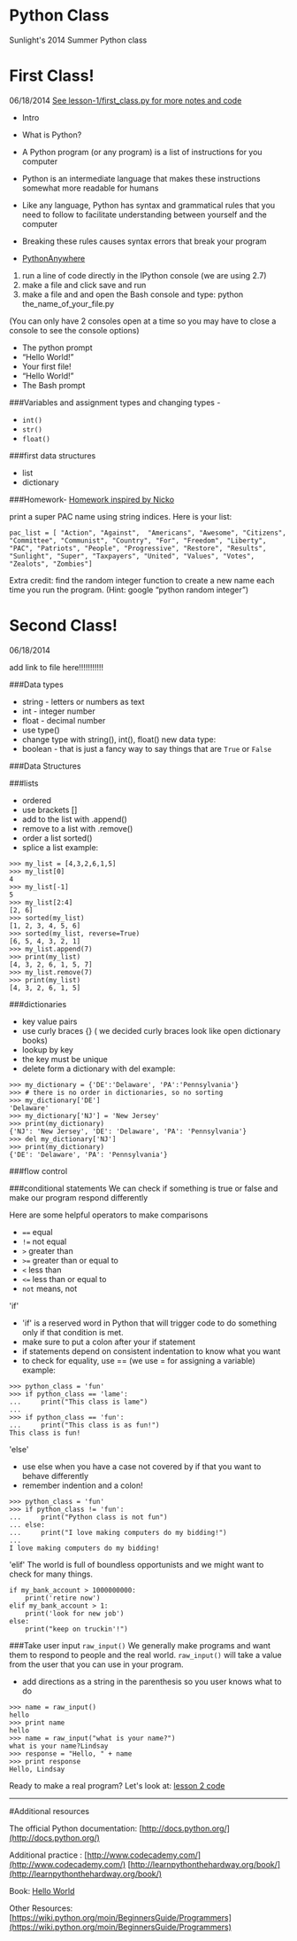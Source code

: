 Python Class
============

Sunlight's 2014 Summer Python class


# First Class!
06/18/2014
[See lesson-1/first_class.py for more notes and code](https://github.com/LindsayYoung/python-class/blob/master/lesson-1/first_class.py)

* Intro

* What is Python?
* A Python program (or any program) is a list of instructions for you computer
* Python is an intermediate language that makes these instructions somewhat more readable for humans
* Like any language, Python has syntax and grammatical rules that you need to follow to facilitate understanding between yourself and the computer
* Breaking these rules causes syntax errors that break your program

* [PythonAnywhere](https://www.pythonanywhere.com)
1. run a line of code directly in the IPython console (we are using 2.7)
2. make a file and click save and run
3. make a file and  and open the Bash console and type: python the_name_of_your_file.py

(You can only have 2 consoles open at a time so you may have to close a console to see the console options)


* The python prompt
* “Hello World!”
* Your first file!
* “Hello World!”
* The Bash prompt

###Variables and assignment
types and changing types - 
* `int()` 
* `str()`
* `float()`

###first data structures
* list
* dictionary

###Homework-
[Homework inspired by Nicko](http://sunlightfoundation.com/blog/2010/12/02/sunlights-political-action-committee-pac-name-generator/)

print a super PAC name using string indices. Here is your list:

```
pac_list = [ "Action", "Against",  "Americans", "Awesome", "Citizens", "Committee", "Communist", "Country", "For", "Freedom", "Liberty", "PAC", "Patriots", "People", "Progressive", "Restore", "Results", "Sunlight", "Super", "Taxpayers", "United", "Values", "Votes", "Zealots", "Zombies"]
```

Extra credit: find the random integer function to create a new name each time you run the program. (Hint: google “python random integer”)


# Second Class!
06/18/2014

add link to file here!!!!!!!!!!!

###Data types
* string - letters or numbers as text
* int - integer number
* float - decimal number
* use type()
* change type with string(), int(), float()
new data type:
* boolean - that is just a fancy way to say things that are `True` or `False`


###Data Structures

###lists
* ordered
* use brackets []
* add to the list with .append()
* remove to a list with .remove()
* order a list sorted()
* splice a list
example:
```
>>> my_list = [4,3,2,6,1,5]
>>> my_list[0]
4
>>> my_list[-1]
5
>>> my_list[2:4]
[2, 6]
>>> sorted(my_list)
[1, 2, 3, 4, 5, 6]
>>> sorted(my_list, reverse=True)
[6, 5, 4, 3, 2, 1]
>>> my_list.append(7)
>>> print(my_list)
[4, 3, 2, 6, 1, 5, 7]
>>> my_list.remove(7)
>>> print(my_list)
[4, 3, 2, 6, 1, 5]
```

###dictionaries
* key value pairs
* use curly braces {} ( we decided curly braces look like open dictionary books)
* lookup by key
* the key must be unique
* delete form a dictionary with del
example:
```
>>> my_dictionary = {'DE':'Delaware', 'PA':'Pennsylvania'}
>>> # there is no order in dictionaries, so no sorting
>>> my_dictionary['DE']
'Delaware'
>>> my_dictionary['NJ'] = 'New Jersey'
>>> print(my_dictionary)
{'NJ': 'New Jersey', 'DE': 'Delaware', 'PA': 'Pennsylvania'}
>>> del my_dictionary['NJ']
>>> print(my_dictionary)
{'DE': 'Delaware', 'PA': 'Pennsylvania'}
```
###flow control

###conditional statements
We can check if something is true or false and make our program respond differently 

Here are some helpful operators to make comparisons
* `==` equal
* `!=` not equal
* `>` greater than
* `>=` greater than or equal to
* `<` less than
* `<=` less than or equal to
* `not` means, not

'if'
* 'if' is a reserved word in Python that will trigger code to do something only if that condition is met.
* make sure to put a colon after your if statement
* if statements depend on consistent indentation to know what you want
* to check for equality, use == (we use = for assigning a variable)
example:
```
>>> python_class = 'fun'
>>> if python_class == 'lame':
...     print("This class is lame")
... 
>>> if python_class == 'fun':
...	    print("This class is as fun!")
This class is fun!
``` 

'else'
* use else when you have a case not covered by if that you want to behave differently
* remember indention and a colon!

```
>>> python_class = 'fun'
>>> if python_class != 'fun':
...     print("Python class is not fun")
... else:
...     print("I love making computers do my bidding!")
... 
I love making computers do my bidding!
```

'elif'
The world is full of boundless opportunists and we might want to check for many things.
```
if my_bank_account > 1000000000:
	print('retire now')
elif my_bank_account > 1:
	print('look for new job')
else:
	print("keep on truckin'!")

```
 
###Take user input
`raw_input()`
We generally make programs and want them to respond to people and the real world. `raw_input()` will take a value from the user that you can use in your program. 
* add directions as a string in the parenthesis so you user knows what to do
```
>>> name = raw_input()
hello
>>> print name
hello
>>> name = raw_input("what is your name?")
what is your name?Lindsay
>>> response = "Hello, " + name
>>> print response
Hello, Lindsay
```
Ready to make a real program?
Let's look at:
[lesson 2 code](https://github.com/LindsayYoung/python-class/blob/master/lesson-2/state_dict.py)






***
#Additional resources

The official Python documentation: 
[http://docs.python.org/](http://docs.python.org/)

Additional practice :
[http://www.codecademy.com/](http://www.codecademy.com/)
[http://learnpythonthehardway.org/book/](http://learnpythonthehardway.org/book/)

Book:
[Hello World](http://www.barnesandnoble.com/listing/2691811512844?r=1&cm_mmc=GooglePLA-_-Book_25To44-_-Q000000633-_-2691811512844)

Other Resources:
[https://wiki.python.org/moin/BeginnersGuide/Programmers](https://wiki.python.org/moin/BeginnersGuide/Programmers) 


